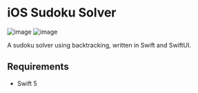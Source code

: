 # iOS Sudoku Solver

![image](https://user-images.githubusercontent.com/34970901/166427001-9d71c9f8-97b5-4882-837a-f1bd8aa1515f.png)
![image](https://user-images.githubusercontent.com/34970901/166427019-6cbde890-7235-4595-9a2b-1d89da204cb9.png)

A sudoku solver using backtracking, written in Swift and SwiftUI.

## Requirements
- Swift 5

